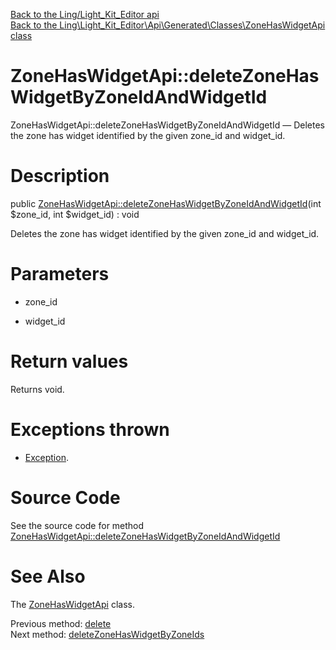 [Back to the Ling/Light_Kit_Editor api](https://github.com/lingtalfi/Light_Kit_Editor/blob/master/doc/api/Ling/Light_Kit_Editor.md)<br>
[Back to the Ling\Light_Kit_Editor\Api\Generated\Classes\ZoneHasWidgetApi class](https://github.com/lingtalfi/Light_Kit_Editor/blob/master/doc/api/Ling/Light_Kit_Editor/Api/Generated/Classes/ZoneHasWidgetApi.md)


ZoneHasWidgetApi::deleteZoneHasWidgetByZoneIdAndWidgetId
================



ZoneHasWidgetApi::deleteZoneHasWidgetByZoneIdAndWidgetId — Deletes the zone has widget identified by the given zone_id and widget_id.




Description
================


public [ZoneHasWidgetApi::deleteZoneHasWidgetByZoneIdAndWidgetId](https://github.com/lingtalfi/Light_Kit_Editor/blob/master/doc/api/Ling/Light_Kit_Editor/Api/Generated/Classes/ZoneHasWidgetApi/deleteZoneHasWidgetByZoneIdAndWidgetId.md)(int $zone_id, int $widget_id) : void




Deletes the zone has widget identified by the given zone_id and widget_id.




Parameters
================


- zone_id

    

- widget_id

    


Return values
================

Returns void.


Exceptions thrown
================

- [Exception](http://php.net/manual/en/class.exception.php).&nbsp;







Source Code
===========
See the source code for method [ZoneHasWidgetApi::deleteZoneHasWidgetByZoneIdAndWidgetId](https://github.com/lingtalfi/Light_Kit_Editor/blob/master/Api/Generated/Classes/ZoneHasWidgetApi.php#L284-L291)


See Also
================

The [ZoneHasWidgetApi](https://github.com/lingtalfi/Light_Kit_Editor/blob/master/doc/api/Ling/Light_Kit_Editor/Api/Generated/Classes/ZoneHasWidgetApi.md) class.

Previous method: [delete](https://github.com/lingtalfi/Light_Kit_Editor/blob/master/doc/api/Ling/Light_Kit_Editor/Api/Generated/Classes/ZoneHasWidgetApi/delete.md)<br>Next method: [deleteZoneHasWidgetByZoneIds](https://github.com/lingtalfi/Light_Kit_Editor/blob/master/doc/api/Ling/Light_Kit_Editor/Api/Generated/Classes/ZoneHasWidgetApi/deleteZoneHasWidgetByZoneIds.md)<br>

